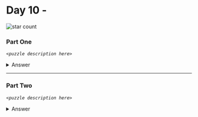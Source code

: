 # Day 10 - 
![star count](https://img.shields.io/endpoint?url=https%3A%2F%2Fraw.githubusercontent.com%2Fkata-gatame%2Fadvent-of-code%2Fmain%2F2021%2Fday-10%2Fstars.json)

### Part One
*`<puzzle description here>`*

<details>
  <summary>Answer</summary>

  **`<answer here>`**
</details>

<hr/>

### Part Two
*`<puzzle description here>`*

<details>
  <summary>Answer</summary>

  **`<answer here>`**
</details>